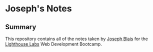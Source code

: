 # Joseph's Notes

## Summary
This repository contains all of the notes taken by [Joseph Blais](https://github.com/josephblais) for the [Lighthouse Labs](https://www.lighthouselabs.ca/) Web Development Bootcamp.